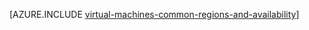 <properties
   pageTitle="Azure 区域和 Windows VM 可用性 | Azure"
   description="了解能够在 Azure 中运行 Windows 虚拟机的区域和可用性功能"
   services="virtual-machines-windows"
   documentationCenter=""
   authors="iainfoulds"
   manager="timlt"
   editor=""/>

<tags
   ms.service="virtual-machines-windows"
   ms.devlang="na"
   ms.topic="article"
   ms.tgt_pltfrm="vm-windows"
   ms.workload="infrastructure-services"
   ms.date="10/10/2016"
   wacn.date="09/05/2016"
   ms.author="iainfou"/>  


[AZURE.INCLUDE [virtual-machines-common-regions-and-availability](../../includes/virtual-machines-common-regions-and-availability.md)]

<!---HONumber=Mooncake_0829_2016-->